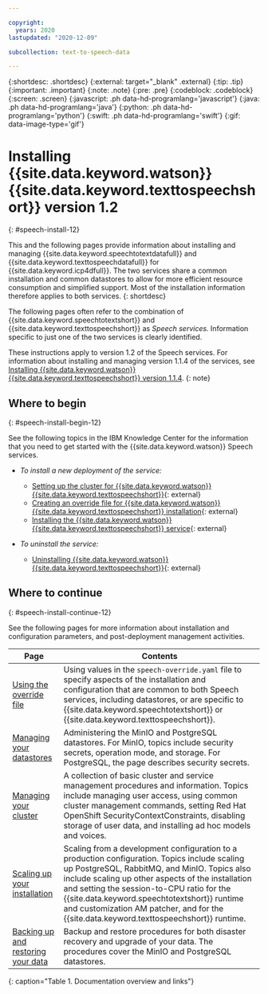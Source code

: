 ```yaml
---

copyright:
  years: 2020
lastupdated: "2020-12-09"

subcollection: text-to-speech-data

---
```


{:shortdesc: .shortdesc}
{:external: target="_blank" .external}
{:tip: .tip}
{:important: .important}
{:note: .note}
{:pre: .pre}
{:codeblock: .codeblock}
{:screen: .screen}
{:javascript: .ph data-hd-programlang='javascript'}
{:java: .ph data-hd-programlang='java'}
{:python: .ph data-hd-programlang='python'}
{:swift: .ph data-hd-programlang='swift'}
{:gif: data-image-type='gif'}

# Installing {{site.data.keyword.watson}} {{site.data.keyword.texttospeechshort}} version 1.2
{: #speech-install-12}

This and the following pages provide information about installing and managing {{site.data.keyword.speechtotextdatafull}} and {{site.data.keyword.texttospeechdatafull}} for {{site.data.keyword.icp4dfull}}. The two services share a common installation and common datastores to allow for more efficient resource consumption and simplified support. Most of the installation information therefore applies to both services.
{: shortdesc}

The following pages often refer to the combination of {{site.data.keyword.speechtotextshort}} and {{site.data.keyword.texttospeechshort}} as *Speech services.* Information specific to just one of the two services is clearly identified.

These instructions apply to version 1.2 of the Speech services. For information about installing and managing version 1.1.4 of the services, see [Installing {{site.data.keyword.watson}} {{site.data.keyword.texttospeechshort}} version 1.1.4](/docs/text-to-speech-data?topic=text-to-speech-data-speech-install).
{: note}

## Where to begin
{: #speech-install-begin-12}

See the following topics in the IBM Knowledge Center for the information that you need to get started with the {{site.data.keyword.watson}} Speech services.

-   *To install a new deployment of the service:*

    -   [Setting up the cluster for {{site.data.keyword.watson}} {{site.data.keyword.texttospeechshort}}](https://www.ibm.com/support/producthub/icpdata/docs/content/SSQNUZ_latest/svc-text/tts-svc-install-adm.html){: external}
    -   [Creating an override file for {{site.data.keyword.watson}} {{site.data.keyword.texttospeechshort}} installation](https://www.ibm.com/support/producthub/icpdata/docs/content/SSQNUZ_latest/svc-text/tts-svc-override.html){: external}
    -   [Installing the {{site.data.keyword.watson}} {{site.data.keyword.texttospeechshort}} service](https://www.ibm.com/support/producthub/icpdata/docs/content/SSQNUZ_latest/svc-text/tts-svc-install.html){: external}

<!--
-   *To upgrade an existing deployment of the service:*

    -   [Preparing to upgrade {{site.data.keyword.watson}} {{site.data.keyword.texttospeechshort}}](https://www.ibm.com/support/producthub/icpdata/docs/content/SSQNUZ_latest/svc-text/tts-svc-upgrade-adm.html){: external}
    -   [Upgrading {{site.data.keyword.watson}} {{site.data.keyword.texttospeechshort}}](https://www.ibm.com/support/producthub/icpdata/docs/content/SSQNUZ_latest/svc-text/tts-upgrade-svc.html){: external}
-->

-   *To uninstall the service:*

    -   [Uninstalling {{site.data.keyword.watson}} {{site.data.keyword.texttospeechshort}}](https://www.ibm.com/support/producthub/icpdata/docs/content/SSQNUZ_latest/svc-text/tts-svc-uninstall.html){: external}

## Where to continue
{: #speech-install-continue-12}

See the following pages for more information about installation and configuration parameters, and post-deployment management activities.

| Page | Contents |
|------|----------|
| [Using the override file](/docs/text-to-speech-data?topic=text-to-speech-data-speech-override-12) | Using values in the `speech-override.yaml` file to specify aspects of the installation and configuration that are common to both Speech services, including datastores, or are specific to {{site.data.keyword.speechtotextshort}} or {{site.data.keyword.texttospeechshort}}. |
| [Managing your datastores](/docs/text-to-speech-data?topic=text-to-speech-data-speech-datastores-12) | Administering the MinIO and PostgreSQL datastores. For MinIO, topics include security secrets, operation mode, and storage. For PostgreSQL, the page describes security secrets. |
| [Managing your cluster](/docs/text-to-speech-data?topic=text-to-speech-data-speech-cluster-12) | A collection of basic cluster and service management procedures and information. Topics include managing user access, using common cluster management commands, setting Red Hat OpenShift SecurityContextConstraints, disabling storage of user data, and installing ad hoc models and voices. |
| [Scaling up your installation](/docs/text-to-speech-data?topic=text-to-speech-data-speech-scaling-12) | Scaling from a development configuration to a production configuration. Topics include scaling up PostgreSQL, RabbitMQ, and MinIO. Topics also include scaling up other aspects of the installation and setting the session-to-CPU ratio for the {{site.data.keyword.speechtotextshort}} runtime and customization AM patcher, and for the {{site.data.keyword.texttospeechshort}} runtime. |
| [Backing up and restoring your data](/docs/text-to-speech-data?topic=text-to-speech-data-speech-backup-12) | Backup and restore procedures for both disaster recovery and upgrade of your data. The procedures cover the MinIO and PostgreSQL datastores. |
{: caption="Table 1. Documentation overview and links"}
